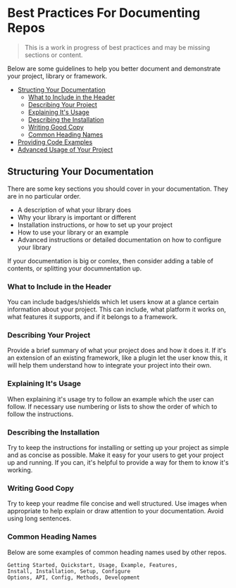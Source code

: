 # Best Practices For Documenting Repos

> This is a work in progress of best practices and may be missing sections or content.

Below are some guidelines to help you better document and demonstrate your project, library or framework.

- [Structing Your Documentation](#structing-your-documentation)
    - [What to Include in the Header](#what-to-inlcude-in-the-header)
    - [Describing Your Project](#describing-your-project)
    - [Explaining It's Usage](#explaining-its-usage)
    - [Describing the Installation](#describing-the-installation)
    - [Writing Good Copy](#writing-good-copy)
    - [Common Heading Names](#common-heading-names)
    <!-- - [Context and Dependencies]() -->
- [Providing Code Examples](#providing-code-examples)
- [Advanced Usage of Your Project](#advanced-usage-of-your-project)

## Structuring Your Documentation

There are some key sections you should cover in your documentation. They are in no particular order.

- A description of what your library does
- Why your library is important or different
- Installation instructions, or how to set up your project
- How to use your library or an example
- Advanced instructions or detailed documentation on how to configure your library

If your documentation is big or comlex, then consider adding a table of contents, or splitting your documnentation up.

### What to Include in the Header

You can include badges/shields which let users know at a glance certain information about your project. This can include, what platform it works on, what features it supports, and if it belongs to a framework.

### Describing Your Project


Provide a brief summary of what your project does and how it does it. If it's an extension of an existing framework, like a plugin let the user know this, it will help them understand how to integrate your project into their own.

### Explaining It's Usage

When explaining it's usage try to follow an example which the user can follow. If necessary use numbering or lists to show the order of which to follow the instructions.

### Describing the Installation

Try to keep the instructions for installing or setting up your project as simple and as concise as possible. Make it easy for your users to get your project up and running. If you can, it's helpful to provide a way for them to know it's working.

### Writing Good Copy

Try to keep your readme file concise and well structured. Use images when appropriate to help explain or draw attention to your documentation. Avoid using long sentences.

### Common Heading Names

Below are some examples of common heading names used by other repos.

```
Getting Started, Quickstart, Usage, Example, Features,
Install, Installation, Setup, Configure
Options, API, Config, Methods, Development
```